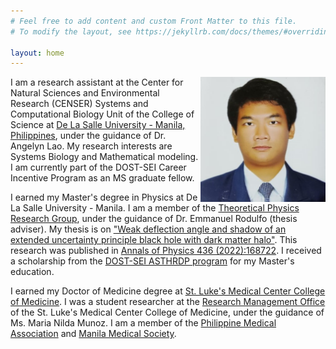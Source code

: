 ```yaml
---
# Feel free to add content and custom Front Matter to this file.
# To modify the layout, see https://jekyllrb.com/docs/themes/#overriding-theme-defaults

layout: home
---
```

<img src='/assets/paul-yu.jpg' width='200' height='200' align='right' />

I am a research assistant at the Center for Natural Sciences and Environmental Research (CENSER) Systems and Computational Biology Unit of the College of Science at [De La Salle University - Manila, Philippines](https://www.dlsu.edu.ph/), under the guidance of Dr. Angelyn Lao. My research interests are Systems Biology and Mathematical modeling. I am currently part of the DOST-SEI Career Incentive Program as an MS graduate fellow.

I earned my Master's degree in Physics at De La Salle University - Manila. I am a member of the [Theoretical Physics Research Group](https://www.dlsu.edu.ph/colleges/cos/departments/physics/tprg/), under the guidance of Dr. Emmanuel Rodulfo (thesis adviser). My thesis is on ["Weak deflection angle and shadow of an extended uncertainty principle black hole with dark matter halo"](https://animorepository.dlsu.edu.ph/etdm_physics/2/). This research was published in [Annals of Physics 436 (2022):168722](https://www.sciencedirect.com/science/article/pii/S0003491621003225). I received a scholarship from the [DOST-SEI ASTHRDP program](https://www.sei.dost.gov.ph/index.php/10-pap/papscholarships/66-accelerated-s-t-human-resource-development-program) for my Master's education.

I earned my Doctor of Medicine degree at [St. Luke's Medical Center College of Medicine](https://slmc-cm.edu.ph/). I was a student researcher at the [Research Management Office](https://www.facebook.com/researchmanagementoffice) of the St. Luke's Medical Center College of Medicine, under the guidance of Ms. Maria Nilda Munoz. I am a member of the [Philippine Medical Association](https://www.philippinemedicalassociation.org/) and [Manila Medical Society](https://www.facebook.com/manilamedsoc/).
